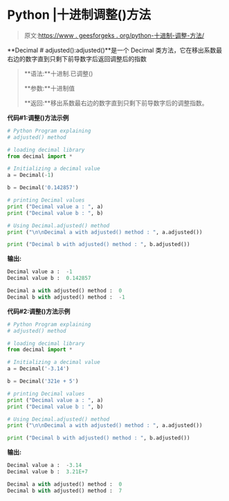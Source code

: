 # Python |十进制调整()方法

> 原文:[https://www . geesforgeks . org/python-十进制-调整-方法/](https://www.geeksforgeeks.org/python-decimal-adjusted-method/)

**Decimal # adjusted():adjusted()**是一个 Decimal 类方法，它在移出系数最右边的数字直到只剩下前导数字后返回调整后的指数

> **语法:**十进制.已调整()
> 
> **参数:**十进制值
> 
> **返回:**移出系数最右边的数字直到只剩下前导数字后的调整指数。

**代码#1:调整()方法示例**

```py
# Python Program explaining 
# adjusted() method

# loading decimal library
from decimal import *

# Initializing a decimal value
a = Decimal(-1)

b = Decimal('0.142857')

# printing Decimal values
print ("Decimal value a : ", a)
print ("Decimal value b : ", b)

# Using Decimal.adjusted() method
print ("\n\nDecimal a with adjusted() method : ", a.adjusted())

print ("Decimal b with adjusted() method : ", b.adjusted())
```

**输出:**

```py
Decimal value a :  -1
Decimal value b :  0.142857

Decimal a with adjusted() method :  0
Decimal b with adjusted() method :  -1

```

**代码#2:调整()方法示例**

```py
# Python Program explaining 
# adjusted() method

# loading decimal library
from decimal import *

# Initializing a decimal value
a = Decimal('-3.14')

b = Decimal('321e + 5')

# printing Decimal values
print ("Decimal value a : ", a)
print ("Decimal value b : ", b)

# Using Decimal.adjusted() method
print ("\n\nDecimal a with adjusted() method : ", a.adjusted())

print ("Decimal b with adjusted() method : ", b.adjusted())
```

**输出:**

```py
Decimal value a :  -3.14
Decimal value b :  3.21E+7

Decimal a with adjusted() method :  0
Decimal b with adjusted() method :  7

```